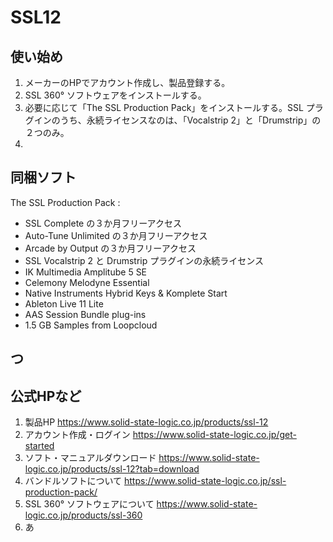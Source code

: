 # SSL12
## 使い始め
1. メーカーのHPでアカウント作成し、製品登録する。  
2. SSL 360° ソフトウェアをインストールする。
3. 必要に応じて「The SSL Production Pack」をインストールする。SSL プラグインのうち、永続ライセンスなのは、「Vocalstrip 2」と「Drumstrip」の２つのみ。
4. 

## 同梱ソフト
The SSL Production Pack :
- SSL Complete の３か月フリーアクセス
- Auto-Tune Unlimited の３か月フリーアクセス
- Arcade by Output の３か月フリーアクセス
- SSL Vocalstrip 2 と Drumstrip プラグインの永続ライセンス
- IK Multimedia Amplitube 5 SE
- Celemony Melodyne Essential
- Native Instruments Hybrid Keys & Komplete Start
- Ableton Live 11 Lite
- AAS Session Bundle plug-ins
- 1.5 GB Samples from Loopcloud
  
##  つ
  
## 公式HPなど
1. 製品HP  https://www.solid-state-logic.co.jp/products/ssl-12  
2. アカウント作成・ログイン  https://www.solid-state-logic.co.jp/get-started  
3. ソフト・マニュアルダウンロード  https://www.solid-state-logic.co.jp/products/ssl-12?tab=download  
4. バンドルソフトについて  https://www.solid-state-logic.co.jp/ssl-production-pack/  
5. SSL 360° ソフトウェアについて  https://www.solid-state-logic.co.jp/products/ssl-360  
6. あ